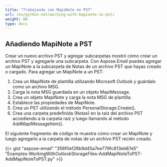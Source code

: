 ```yaml
---
title: "Trabajando con MapiNote en PST"
url: /es/python-net/working-with-mapinote-in-pst/
weight: 80
type: docs
---
```



## **Añadiendo MapiNote a PST**
Crear un nuevo archivo PST y agregar subcarpetas mostró cómo crear un archivo PST y agregarle una subcarpeta. Con Aspose.Email puedes agregar un MapiNote a la subcarpeta de Notas de un archivo PST que hayas creado o cargado. Para agregar un MapiNote a un PST:

1. Crea un MapiNote de plantilla utilizando Microsoft Outlook y guárdalo como un archivo MSG.
1. Carga la nota MSG guardada en un objeto MapiMessage.
1. Crea un objeto MapiNote y carga la nota MSG de plantilla.
1. Establece las propiedades de MapiNote.
1. Crea un PST utilizando el método PersonalStorage.Create().
1. Crea una carpeta predefinida (Notas) en la raíz del archivo PST accediendo a la carpeta raíz y luego llamando al método AddMapiMessageItem().

El siguiente fragmento de código te muestra cómo crear un MapiNote y luego agregarlo a la carpeta de notas de un archivo PST recién creado.



{{< gist "aspose-email" "356f0e128b9d45a7ee779fc813eb87e5" "Examples-WorkingWithOutlookStorageFiles-AddMapiNoteToPST-AddMapiNoteToPST.py" >}}